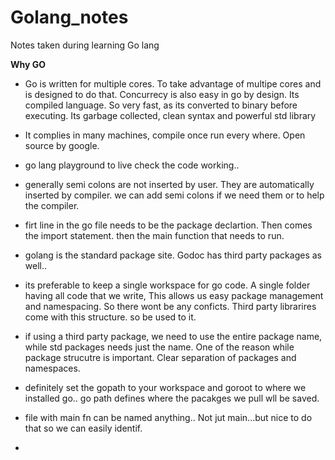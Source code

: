 # Golang_notes
Notes taken during learning Go lang

**Why GO**
- Go is written for multiple cores. To take advantage of multipe cores and is designed to do that. Concurrecy is also easy in go by design. Its compiled language. So very fast, as its converted to binary before executing. Its garbage collected, clean syntax and powerful std library

- It complies in many machines, compile once run every where. Open source by google.

- go lang playground to live check the code working..

- generally semi colons are not inserted by user. They are automatically inserted by compiler. we can add semi colons if we need them or to help the compiler. 

- firt line in the go file needs to be the package declartion. Then comes the import statement. then the main function that needs to run.

- golang is the standard package site. Godoc has third party packages as well..

- its preferable to keep a single workspace for go code. A single folder having all code that we write, This allows us easy package management and namespacing. So there wont be any conficts. Third party librarires come with this structure. so be used to it.

- if using a third party package, we need to use the entire package name, while std packages needs just the name. One of the reason while package strucutre is important. Clear separation of packages and namespaces.

- definitely set the gopath to your workspace and goroot to where we installed go.. go path defines where the pacakges we pull wll be saved.

- file with main fn can be named anything.. Not jut main...but nice to do that so we can easily identif.





-
